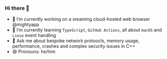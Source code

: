 ### Hi there 👋

- 🔭 I’m currently working on a sreaming cloud-hosted web browser @mightyapp 
- 🌱 I’m currently learning `TypeScript`, `GitHub Actions`, all about `macOS` and `Linux` event handling
- 💬 Ask me about bespoke network protoocls, memory usage, performance, crashes and complex security issues in C++
- 😄 Pronouns: he/him
